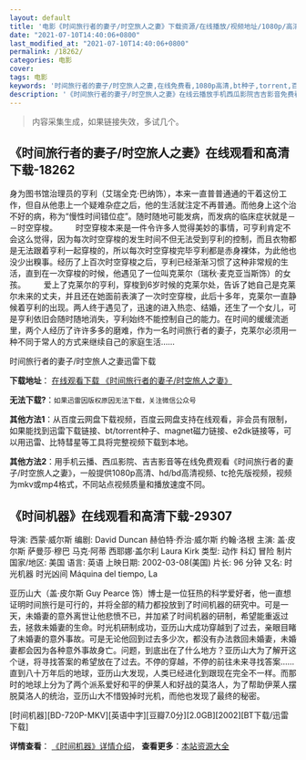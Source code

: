 ```yaml
---
layout: default
title: '电影《时间旅行者的妻子/时空旅人之妻》下载资源/在线播放/视频地址/1080p/高清/蓝光'
date: "2021-07-10T14:40:06+0800"
last_modified_at: "2021-07-10T14:40:06+0800"
permalink: /18262/
categories: 电影
cover:
tags: 电影
keywords: '时间旅行者的妻子/时空旅人之妻,在线免费看,1080p高清,bt种子,torrent,百度云盘,magnet,磁力链,迅雷下载资源'
description: '《时间旅行者的妻子/时空旅人之妻》在线云播放手机西瓜影院吉吉影音免费看，1080p高清bd/hd未删减完整版和tc抢先枪版，mkv/mp4格式，附带bt/torrent种子、magnet/磁力链、百度云盘、网盘资源迅雷下载链接'
---
```


>内容采集生成，如果链接失效，多试几个。


## 《时间旅行者的妻子/时空旅人之妻》在线观看和高清下载-18262

身为图书馆治理员的亨利（艾瑞全克·巴纳饰），本来一直普普通通的干着这份工作，但自从他患上一个疑难杂症之后，他的生活就注定不再普通。而他身上这个治不好的病，称为“慢性时间错位症”。随时随地可能发病，而发病的临床症状就是－－时空穿梭。 　　时空穿梭本来是一件令许多人觉得美妙的事情，可亨利肯定不会这么觉得，因为每次时空穿梭的发生时间不但无法受到亨利的控制，而且衣物都是无法跟着亨利一起穿梭的，所以每次时空穿梭完毕亨利都是赤身裸体，为此他也没少出糗事。经历了上百次时空穿梭之后，亨利已经渐渐习惯了这种非常规的生活，直到在一次穿梭的时候，他遇见了一位叫克莱尔（瑞秋·麦克亚当斯饰）的女孩。 　　爱上了克莱尔的亨利，穿梭到6岁时候的克莱尔处，告诉了她自己是克莱尔未来的丈夫，并且还在她面前表演了一次时空穿梭，此后十多年，克莱尔一直静候着亨利的出现。两人终于遇见了，迅速的进入热恋、结婚，还生了一个女儿，可是亨利依旧会随时随地消失，亨利始终不能控制自己的能力。在时间的缓缓流逝里，两个人经历了许许多多的磨难，作为一名时间旅行者的妻子，克莱尔必须用一种不同于常人的方式来继续自己的家庭生活&hellip;…


时间旅行者的妻子/时空旅人之妻迅雷下载

**下载地址**： [在线观看下载 《时间旅行者的妻子/时空旅人之妻》](https://www.993dy.com//vod-detail-id-20054.html) 


**无法下载?**：`如果迅雷因版权原因无法下载，关注微信公众号 `

**其他方法1**：从百度云网盘下载视频，百度云网盘支持在线观看，非会员有限制，如果能找到迅雷下载链接、bt/torrent种子、magnet磁力链接、e2dk链接等，可以用迅雷、比特彗星等工具将完整视频下载到本地。

**其他方法2**：用手机云播、西瓜影院、吉吉影音等在线免费观看《时间旅行者的妻子/时空旅人之妻》，一般提供1080p高清、hd/bd高清视频、tc抢先版视频，视频为mkv或mp4格式，不同站点视频质量和播放速度不同。


## 《时间机器》在线观看和高清下载-29307

导演: 西蒙·威尔斯 编剧: David Duncan 赫伯特·乔治·威尔斯 约翰·洛根 主演: 盖·皮尔斯 萨曼莎·穆巴 马克·阿蒂 西耶娜·盖尔利 Laura Kirk 类型: 动作 科幻 冒险 制片国家/地区: 美国 语言: 英语 上映日期: 2002-03-08(美国) 片长: 96 分钟 又名: 时光机器 时光凶间 Máquina del tiempo, La

亚历山大（盖·皮尔斯 Guy Pearce 饰）博士是一位狂热的科学爱好者，他一直想证明时间旅行是可行的，并将全部的精力都投放到了时间机器的研究中。可是一天，未婚妻的意外离世让他悲愤不已，并加紧了时间机器的研制，希望能重返过去，拯救未婚妻的生命。时光机研制成功，亚历山大成功穿越到了过去，亲眼目睹了未婚妻的意外事故。可是无论他回到过去多少次，都没有办法救回未婚妻，未婚妻都会因为各种意外事故身亡。问题，到底出在了什么地方？亚历山大为了解开这个谜，将寻找答案的希望放在了过去。不停的穿越，不停的前往未来寻找答案……直到八十万年后的地球，亚历山大发现，人类已经进化到跟现在完全不一样。而那时的地球上分为了两个派系爱好和平的伊莱人和好战的莫洛人，为了帮助伊莱人摆脱莫洛人的统治，亚历山大不惜毁掉时光机，而他也发现了最终的秘密。


[时间机器][BD-720P-MKV][英语中字][豆瓣7.0分][2.0GB][2002][BT下载/迅雷下载]

**详情查看**： [《时间机器》详情介绍](/movie/29307/)， **查看更多**：[本站资源大全](/movie/t/all/)


